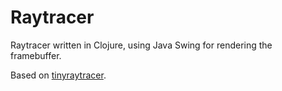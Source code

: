 # Raytracer

Raytracer written in Clojure, using Java Swing for rendering the framebuffer.

Based on [tinyraytracer](https://github.com/ssloy/tinyraytracer).
